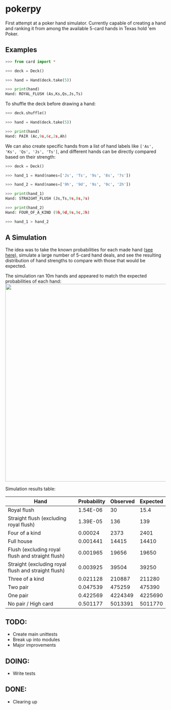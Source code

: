 # pokerpy

First attempt at a poker hand simulator. Currently capable of creating a hand and ranking it from among the available 5-card hands in Texas hold 'em Poker.

## Examples

```python
>>> from card import *

>>> deck = Deck()

>>> hand = Hand(deck.take(5))

>>> print(hand)
Hand: ROYAL_FLUSH (As,Ks,Qs,Js,Ts)
```

To shuffle the deck before drawing a hand:

```python
>>> deck.shuffle()

>>> hand = Hand(deck.take(5))

>>> print(hand)
Hand: PAIR (Ac,9s,6c,2s,Ah)
```

We can also create specific hands from a list of hand labels like `['As', 'Ks', 'Qs', 'Js', 'Ts']`, and different hands can be directly compared based on their strength:

```python
>>> deck = Deck()

>>> hand_1 = Hand(names=['Js', 'Ts', '9s', '8s', '7s'])

>>> hand_2 = Hand(names=['9h', '9d', '9s', '9c', '2h'])

>>> print(hand_1)
Hand: STRAIGHT_FLUSH (Js,Ts,9s,8s,7s)

>>> print(hand_2)
Hand: FOUR_OF_A_KIND (9h,9d,9s,9c,2h)

>>> hand_1 > hand_2
```

## A Simulation

The idea was to take the known probabilities for each made hand ([see here](https://en.wikipedia.org/wiki/Texas_hold_%27em)), simulate a large number of 5-card hand deals, and see the resulting distribution of hand strengths to compare with those that would be expected.

The simulation ran 10m hands and appeared to match the expected probabilities of each hand:
<img src="https://github.com/lcdunne/pokerpy/raw/main/2022-08-01T1544_simulation-results.png" alt="" width="620">

Simulation results table:

| Hand                                                | Probability | Observed | Expected |
| --------------------------------------------------- | ----------- | -------- | -------- |
| Royal flush                                         | 1.54E-06    | 30       | 15.4     |
| Straight flush (excluding royal flush)              | 1.39E-05    | 136      | 139      |
| Four of a kind                                      | 0.00024     | 2373     | 2401     |
| Full house                                          | 0.001441    | 14415    | 14410    |
| Flush (excluding royal flush and straight flush)    | 0.001965    | 19656    | 19650    |
| Straight (excluding royal flush and straight flush) | 0.003925    | 39504    | 39250    |
| Three of a kind                                     | 0.021128    | 210887   | 211280   |
| Two pair                                            | 0.047539    | 475259   | 475390   |
| One pair                                            | 0.422569    | 4224349  | 4225690  |
| No pair / High card                                 | 0.501177    | 5013391  | 5011770  |

## TODO:

- Create main unittests
- Break up into modules
- Major improvements

## DOING:

- Write tests

## DONE:

- Clearing up